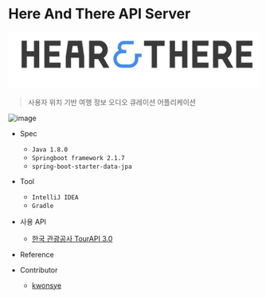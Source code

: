 # Here And There API Server

![image](/images/logo.png)

> 사용자 위치 기반 여행 정보 오디오 큐레이션 어플리케이션

![image](/images/hear&there%20storyboard_frame-Page-2.png)

- Spec
    - `Java 1.8.0`
    - `Springboot framework 2.1.7`
    - `spring-boot-starter-data-jpa`
    
- Tool
    - `IntelliJ IDEA`
    - `Gradle`
    
- 사용 API
    - [한국 관광공사 TourAPI 3.0](http://api.visitkorea.or.kr/guide/inforUnite.do)

- Reference

- Contributor
    - [kwonsye](https://github.com/kwonsye)
